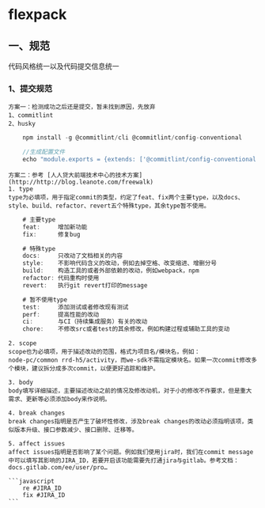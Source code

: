 # flexpack

## 一、规范

代码风格统一以及代码提交信息统一

### 1、提交规范
    方案一：检测成功之后还是提交，暂未找到原因，先放弃
    1、commitlint
    2、husky

```javascript
    npm install -g @commitlint/cli @commitlint/config-conventional

    //生成配置文件
    echo "module.exports = {extends: ['@commitlint/config-conventional']}" > commitlint.config.js
```
    方案二：参考 [人人贷大前端技术中心的技术方案](http://http://blog.leanote.com/freewalk)
    1. type
    type为必填项，用于指定commit的类型，约定了feat、fix两个主要type，以及docs、style、build、refactor、revert五个特殊type，其余type暂不使用。
```javascript
    # 主要type
    feat:     增加新功能
    fix:      修复bug

    # 特殊type
    docs:     只改动了文档相关的内容
    style:    不影响代码含义的改动，例如去掉空格、改变缩进、增删分号
    build:    构造工具的或者外部依赖的改动，例如webpack，npm
    refactor: 代码重构时使用
    revert:   执行git revert打印的message

    # 暂不使用type
    test:     添加测试或者修改现有测试
    perf:     提高性能的改动
    ci:       与CI（持续集成服务）有关的改动
    chore:    不修改src或者test的其余修改，例如构建过程或辅助工具的变动

```
    2. scope
    scope也为必填项，用于描述改动的范围，格式为项目名/模块名，例如：
    node-pc/common rrd-h5/activity，而we-sdk不需指定模块名。如果一次commit修改多个模块，建议拆分成多次commit，以便更好追踪和维护。

    3. body
    body填写详细描述，主要描述改动之前的情况及修改动机，对于小的修改不作要求，但是重大需求、更新等必须添加body来作说明。

    4. break changes
    break changes指明是否产生了破坏性修改，涉及break changes的改动必须指明该项，类似版本升级、接口参数减少、接口删除、迁移等。

    5. affect issues
    affect issues指明是否影响了某个问题。例如我们使用jira时，我们在commit message中可以填写其影响的JIRA_ID，若要开启该功能需要先打通jira与gitlab。参考文档：docs.gitlab.com/ee/user/pro…

    ```javascript
        re #JIRA_ID
        fix #JIRA_ID
    ```